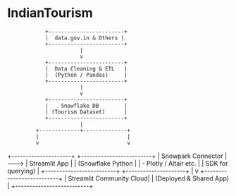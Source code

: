 # IndianTourism

                +------------------------+
                |  data.gov.in & Others |
                +------------------------+
                           |
                           v
                +------------------------+
                |  Data Cleaning & ETL   |
                |  (Python / Pandas)     |
                +------------------------+
                           |
                           v
                +------------------------+
                |    Snowflake DB        |
                | (Tourism Dataset)      |
                +------------------------+
                           |
             +-------------+--------------+
             |                            |
             v                            v
 +---------------------+      +-------------------------+
 |  Snowpark Connector | ---> |   Streamlit App         |
 |  (Snowflake Python  |      | - Plotly / Altair etc.  |
 |   SDK for querying) |      +-------------------------+
 +---------------------+                    |
                                            v
                                 +--------------------------+
                                 |  Streamlit Community Cloud|
                                 |  (Deployed & Shared App) |
                                 +--------------------------+
